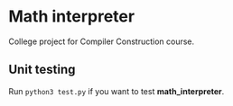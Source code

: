 # Math interpreter

College project for Compiler Construction course.

## Unit testing

Run `python3 test.py` if you want to test **math_interpreter**.
